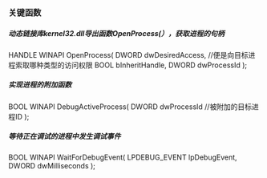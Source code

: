 ### 关键函数
##### 动态链接库kernel32.dll导出函数OpenProcess(），获取进程的句柄
HANDLE WINAPI OpenProcess(
    DWORD dwDesiredAccess,    //便是向目标进程索取哪种类型的访问权限
    BOOL  bInheritHandle,
    DWORD dwProcessId
);

##### 实现进程的附加函数
BOOL WINAPI DebugActiveProcess(
  DWORD dwProcessId         //被附加的目标进程ID
);

##### 等待正在调试的进程中发生调试事件
BOOL WINAPI WaitForDebugEvent(
  LPDEBUG_EVENT lpDebugEvent,
  DWORD         dwMilliseconds
);